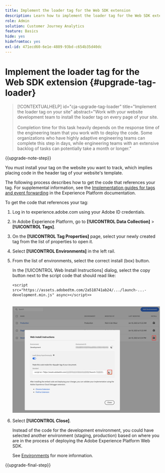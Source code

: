 ```yaml
---
title: Implement the loader tag for the Web SDK extension
description: Learn how to implement the loader tag for the Web SDK extension
role: Admin
solution: Customer Journey Analytics
feature: Basics
hide: yes
hidefromtoc: yes
exl-id: 471ecd60-6e1e-4889-93bd-c654b35d40dc
---
```

# Implement the loader tag for the Web SDK extension {#upgrade-tag-loader}

<!-- markdownlint-disable MD034 -->

>[!CONTEXTUALHELP]
>id="cja-upgrade-tag-loader"
>title="Implement the loader tag on your site"
>abstract="Work with your website development team to install the loader tag on every page of your site.<br><br>Completion time for this task heavily depends on the response time of the engineering team that you work with to deploy the code. Some organizations who have highly adaptive engineering teams can complete this step in days, while engineering teams with an extensive backlog of tasks can potentially take a month or longer."

<!-- markdownlint-enable MD034 -->

{{upgrade-note-step}}

You must install your tag on the website you want to track, which implies placing code in the header tag of your website's template.

The following process describes how to get the code that references your tag. For supplemental information, see the [Implementation guides for tags and event forwarding](https://experienceleague.adobe.com/en/docs/experience-platform/tags/get-started/implementation-guides) in the Experience Platform documentation.

To get the code that references your tag:

1. Log in to experience.adobe.com using your Adobe ID credentials.

1. In Adobe Experience Platform, go to **[!UICONTROL Data Collection]** > **[!UICONTROL Tags]**.

1. On the **[!UICONTROL Tag Properties]** page, select your newly created tag from the list of properties to open it.

1. Select **[!UICONTROL Environments]** in the left rail.

1. From the list of environments, select the correct install (box) button.

   In the [!UICONTROL Web Install Instructions] dialog, select the copy button next to the script code that should read like:

   ```
   <script src="https://assets.adobedtm.com/2a518741ab24/.../launch-...-development.min.js" async></script>>
         
   ```   

   ![Environment](assets/environment.png)

1. Select **[!UICONTROL Close]**.

   Instead of the code for the development environment, you could have selected another environment (staging, production) based on where you are in the process of deploying the Adobe Experience Platform Web SDK. 

   See [Environments](https://experienceleague.adobe.com/docs/experience-platform/tags/publish/environments/environments.html?) for more information.

{{upgrade-final-step}}
